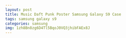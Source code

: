 ```yaml
---
layout: post
title: Music Daft Punk Poster Samsung Galaxy S9 Case
tags: samsung galaxy s9
categories: samsung
img: 1zh8Bn8zg6D4Tl5BqoJ0VQ3jhibFAEx8J
---
```

